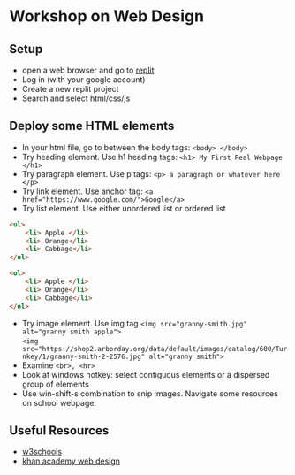 # Workshop on Web Design

## Setup
* open a web browser and go to [replit](https://replit.com/)
* Log in (with your google account)
* Create a new replit project
* Search and select html/css/js

## Deploy some HTML elements
* In your html file, go to between the body tags: ` <body> </body> `
* Try heading element. Use h1 heading tags: ` <h1> My First Real Webpage </h1> `
* Try paragraph element. Use p tags:  ` <p> a paragraph or whatever here </p> `
* Try link element. Use anchor tag: ` <a href="https://www.google.com/">Google</a> `
* Try list element. Use either unordered list or ordered list
```html
<ul>
    <li> Apple </li>
    <li> Orange</li>
    <li> Cabbage</li>
</ul>
```

```html
<ol>
    <li> Apple </li>
    <li> Orange</li>
    <li> Cabbage</li>
</ol>
```

* Try image element. Use img tag
` <img src="granny-smith.jpg" alt="granny smith apple"> ` <br>
` <img src="https://shop2.arborday.org/data/default/images/catalog/600/Turnkey/1/granny-smith-2-2576.jpg" alt="granny smith"> `
* Examine `<br>, <hr>`
* Look at windows hotkey: select contiguous elements or a dispersed group of elements
* Use win-shift-s combination to snip images. Navigate some resources on school webpage.

## Useful Resources
* [w3schools](https://www.w3schools.com/)
* [khan academy web design](https://www.khanacademy.org/computing/computer-programming/html-css)
